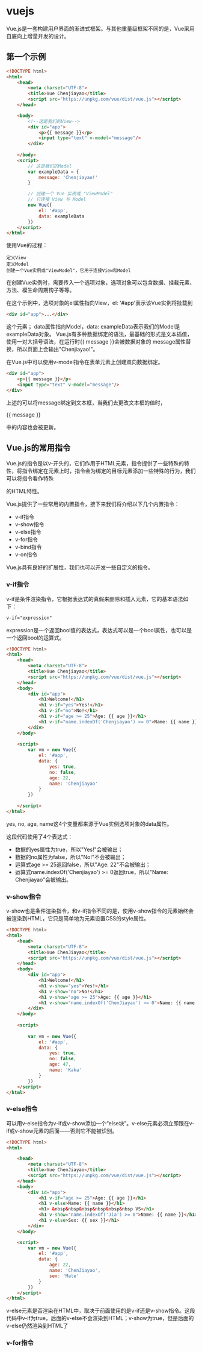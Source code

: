 # vuejs
Vue.js是一套构建用户界面的渐进式框架。与其他重量级框架不同的是，Vue采用自底向上增量开发的设计。
## 第一个示例
```html
<!DOCTYPE html>
<html>
	<head>
		<meta charset="UTF-8">
		<title>Vue Chenjiayao</title>
		<script src="https://unpkg.com/vue/dist/vue.js"></script>
	</head>

	<body>
		<!--这是我们的View-->
		<div id="app">
			<p>{{ message }}</p>
			<input type="text" v-model="message"/>
		</div>
		
	</body>
	<script>
		// 这是我们的Model
		var exampleData = {
			message: 'Chenjiayao!'
		}

		// 创建一个 Vue 实例或 "ViewModel"
		// 它连接 View 与 Model
		new Vue({
			el: '#app',
			data: exampleData
		})
	</script>
</html>
```

使用Vue的过程：

    定义View
    定义Model
    创建一个Vue实例或"ViewModel"，它用于连接View和Model

在创建Vue实例时，需要传入一个选项对象，选项对象可以包含数据、挂载元素、方法、模生命周期钩子等等。

在这个示例中，选项对象的el属性指向View，el: '#app'表示该Vue实例将挂载到
```html
<div id="app">...</div>
```
这个元素；
data属性指向Model，data: exampleData表示我们的Model是exampleData对象。
Vue.js有多种数据绑定的语法，最基础的形式是文本插值，使用一对大括号语法，在运行时{{ message }}会被数据对象的
message属性替换，所以页面上会输出"Chenjiayao!"。

在Vue.js中可以使用v-model指令在表单元素上创建双向数据绑定。
```html
<div id="app">
    <p>{{ message }}</p>
    <input type="text" v-model="message"/>
</div>
```
上述的可以将message绑定到文本框，当我们去更改文本框的值时，<p>{{ message }}</p> 中的内容也会被更新。

## Vue.js的常用指令
Vue.js的指令是以v-开头的，它们作用于HTML元素，指令提供了一些特殊的特性，将指令绑定在元素上时，指令会为绑定的目标元素添加一些特殊的行为，我们可以将指令看作特殊

的HTML特性。

Vue.js提供了一些常用的内置指令，接下来我们将介绍以下几个内置指令：
* v-if指令
* v-show指令
* v-else指令
* v-for指令
* v-bind指令
* v-on指令

Vue.js具有良好的扩展性，我们也可以开发一些自定义的指令。

### v-if指令
v-if是条件渲染指令，它根据表达式的真假来删除和插入元素，它的基本语法如下：
```html
v-if="expression"
```
expression是一个返回bool值的表达式，表达式可以是一个bool属性，也可以是一个返回bool的运算式。

```html
<!DOCTYPE html>
<html>
	<head>
		<meta charset="UTF-8">
		<title>Vue Chenjiayao</title>
		<script src="https://unpkg.com/vue/dist/vue.js"></script>
	</head>
	<body>
		<div id="app">
			<h1>Welcome!</h1>
			<h1 v-if="yes">Yes!</h1>
			<h1 v-if="no">No!</h1>
			<h1 v-if="age >= 25">Age: {{ age }}</h1>
			<h1 v-if="name.indexOf('Chenjiayao') >= 0">Name: {{ name }}</h1>
		</div>
	</body>
	
	<script>
		var vm = new Vue({
			el: '#app',
			data: {
				yes: true,
				no: false,
				age: 22,
				name: 'Chenjiayao'
			}
		})
        
	</script>
</html>
```

yes, no, age, name这4个变量都来源于Vue实例选项对象的data属性。

这段代码使用了4个表达式：
* 数据的yes属性为true，所以"Yes!"会被输出；
* 数据的no属性为false，所以"No!"不会被输出；
* 运算式age >= 25返回false，所以"Age: 22"不会被输出；
* 运算式name.indexOf('Chenjiayao') >= 0返回true，所以"Name: Chenjiayao"会被输出。

### v-show指令
v-show也是条件渲染指令，和v-if指令不同的是，使用v-show指令的元素始终会被渲染到HTML，它只是简单地为元素设置CSS的style属性。
```html
<!DOCTYPE html>
<html>
	<head>
		<meta charset="UTF-8">
		<title>Vue ChenJiayao</title>
		<script src="https://unpkg.com/vue/dist/vue.js"></script>
	</head>
	<body>
		<div id="app">
			<h1>Welcome!</h1>
			<h1 v-show="yes">Yes!</h1>
			<h1 v-show="no">No!</h1>
			<h1 v-show="age >= 25">Age: {{ age }}</h1>
			<h1 v-show="name.indexOf('ChenJiayao') >= 0">Name: {{ name }}</h1>
		</div>
	</body>
	
	<script>
		
		var vm = new Vue({
			el: '#app',
			data: {
				yes: true,
				no: false,
				age: 47,
				name: 'Kaka'
			}
		})
	</script>
</html>
```

### v-else指令
可以用v-else指令为v-if或v-show添加一个“else块”。v-else元素必须立即跟在v-if或v-show元素的后面——否则它不能被识别。

```html
<!DOCTYPE html>
<html>

	<head>
		<meta charset="UTF-8">
		<title>Vue ChenJiayao</title>
		<script src="https://unpkg.com/vue/dist/vue.js"></script>
	</head>
	<body>
		<div id="app">
			<h1 v-if="age >= 25">Age: {{ age }}</h1>
			<h1 v-else>Name: {{ name }}</h1>
			<h1> &nbsp&nbsp&nbsp&nbsp&nbsp&nbsp VS</h1>
			<h1 v-show="name.indexOf('Jia') >= 0">Name: {{ name }}</h1>
			<h1 v-else>Sex: {{ sex }}</h1>
		</div>
	</body>

	<script>
		var vm = new Vue({
			el: '#app',
			data: {
				age: 22,
				name: 'ChenJiayao',
				sex: 'Male'
			}
		})
	</script>
</html>
```
v-else元素是否渲染在HTML中，取决于前面使用的是v-if还是v-show指令。这段代码中v-if为true，后面的v-else不会渲染到HTML；v-show为true，但是后面的v-else仍然渲染到HTML了

### v-for指令
